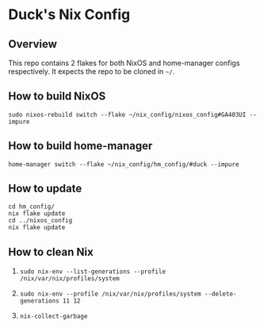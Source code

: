# Duck's Nix Config

## Overview
This repo contains 2 flakes for both NixOS and home-manager configs respectively. It expects the repo to be cloned in `~/`.

## How to build NixOS
`sudo nixos-rebuild switch --flake ~/nix_config/nixos_config#GA403UI --impure`

## How to build home-manager
`home-manager switch --flake ~/nix_config/hm_config/#duck --impure`

## How to update
```
cd hm_config/
nix flake update
cd ../nixos_config
nix flake update
```

## How to clean Nix
1. `sudo nix-env --list-generations --profile /nix/var/nix/profiles/system`
    
2. `sudo nix-env --profile /nix/var/nix/profiles/system --delete-generations 11 12`

3. `nix-collect-garbage`